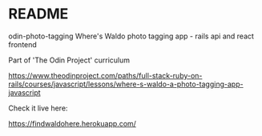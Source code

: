 # README

odin-photo-tagging
Where's Waldo photo tagging app - rails api and react frontend

Part of 'The Odin Project' curriculum

https://www.theodinproject.com/paths/full-stack-ruby-on-rails/courses/javascript/lessons/where-s-waldo-a-photo-tagging-app-javascript

Check it live here:

https://findwaldohere.herokuapp.com/

